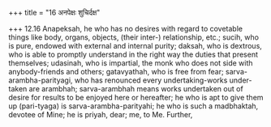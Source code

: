 +++
title = "16 अनपेक्षः शुचिर्दक्ष"

+++
12.16 Anapeksah, he who has no desires with regard to covetable things
like body, organs, objects, (their inter-) relationship, etc.; sucih,
who is pure, endowed with external and internal purity; daksah, who is
dextrous, who is able to promptly understand in the right way the duties
that present themselves; udasinah, who is impartial, the monk who does
not side with anybody-friends and others; gatavyathah, who is free from
fear; sarva-arambha-parityagi, who has renounced every undertaking-works
under-taken are arambhah; sarva-arambhah means works undertaken out of
desire for results to be enjoyed here or hereafter; he who is apt to
give them up (pari-tyaga) is sarva-arambha-parityahi; he who is such a
madbhaktah, devotee of Mine; he is priyah, dear; me, to Me. Further,
